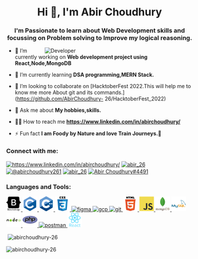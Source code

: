 <h1 align="center">Hi 👋, I'm  Abir Choudhury</h1>
<h3 align="center">I'm Passionate to learn about Web Development skills and focussing on Problem solving to Improve my logical reasoning.</h3>
<img align="right" alt="Developer" width="400" src="https://camo.githubusercontent.com/97d0c0c4209208d8ec9573c7e213e05872a9f59b703868647b559b77af601cc6/68747470733a2f2f692e70696e696d672e636f6d2f6f726967696e616c732f65382f66342f35332f65386634353334363961336563393765636433353464663436356437333931332e676966">

<!-- <p align="left"> <img src="https://komarev.com/ghpvc/?username=abirchoudhury-26&label=Profile%20views&color=0e75b6&style=flat" alt="abirchoudhury-26" /> </p>

<p align="left"> <a href="https://github.com/ryo-ma/github-profile-trophy"><img src="https://github-profile-trophy.vercel.app/?username=abirchoudhury-26" alt="abirchoudhury-26" /></a> </p> -->

- 🔭 I’m currently working on **Web development project using React,Node,MongoDB**

- 🌱 I’m currently learning **DSA programming,MERN Stack.**

- 👯 I’m looking to collaborate on [HacktoberFest 2022.This will help me to know me more About git and its commands.](https://github.com/AbirChoudhury-      26/HacktoberFest_2022)

- 💭 Ask me about **My hobbies,skills.**

- 🙋‍♂️ How to reach me **https://www.linkedin.com/in/abirchoudhury/**

- ⚡ Fun fact **I am Foody by Nature and love Train Journeys.🚂**

<h3 align="left">Connect with me:</h3>
<p align="left">
<a href="https://linkedin.com/in/https://www.linkedin.com/in/abirchoudhury/" target="blank"><img align="center" src="https://raw.githubusercontent.com/rahuldkjain/github-profile-readme-generator/master/src/images/icons/Social/linked-in-alt.svg" alt="https://www.linkedin.com/in/abirchoudhury/" height="30" width="40" /></a>
<a href="https://www.codechef.com/users/abir_26" target="blank"><img align="center" src="https://cdn.jsdelivr.net/npm/simple-icons@3.1.0/icons/codechef.svg" alt="abir_26" height="30" width="40" /></a>
<a href="https://www.hackerrank.com/@abirchoudhury261" target="blank"><img align="center" src="https://raw.githubusercontent.com/rahuldkjain/github-profile-readme-generator/master/src/images/icons/Social/hackerrank.svg" alt="@abirchoudhury261" height="30" width="40" /></a>
<a href="https://auth.geeksforgeeks.org/user/abir_26" target="blank"><img align="center" src="https://raw.githubusercontent.com/rahuldkjain/github-profile-readme-generator/master/src/images/icons/Social/geeks-for-geeks.svg" alt="abir_26" height="30" width="40" /></a>
<a href="https://discord.gg/Abir Choudhury#4491" target="blank"><img align="center" src="https://raw.githubusercontent.com/rahuldkjain/github-profile-readme-generator/master/src/images/icons/Social/discord.svg" alt="Abir Choudhury#4491" height="30" width="40" /></a>
</p>

<h3 align="left">Languages and Tools:</h3>
<p align="left"> <a href="https://getbootstrap.com" target="_blank" rel="noreferrer"> <img src="https://raw.githubusercontent.com/devicons/devicon/master/icons/bootstrap/bootstrap-plain-wordmark.svg" alt="bootstrap" width="40" height="40"/> </a> <a href="https://www.cprogramming.com/" target="_blank" rel="noreferrer"> <img src="https://raw.githubusercontent.com/devicons/devicon/master/icons/c/c-original.svg" alt="c" width="40" height="40"/> </a> <a href="https://www.w3schools.com/cpp/" target="_blank" rel="noreferrer"> <img src="https://raw.githubusercontent.com/devicons/devicon/master/icons/cplusplus/cplusplus-original.svg" alt="cplusplus" width="40" height="40"/> </a> <a href="https://www.w3schools.com/css/" target="_blank" rel="noreferrer"> <img src="https://raw.githubusercontent.com/devicons/devicon/master/icons/css3/css3-original-wordmark.svg" alt="css3" width="40" height="40"/> </a> <a href="https://www.figma.com/" target="_blank" rel="noreferrer"> <img src="https://www.vectorlogo.zone/logos/figma/figma-icon.svg" alt="figma" width="40" height="40"/> </a> <a href="https://cloud.google.com" target="_blank" rel="noreferrer"> <img src="https://www.vectorlogo.zone/logos/google_cloud/google_cloud-icon.svg" alt="gcp" width="40" height="40"/> </a> <a href="https://git-scm.com/" target="_blank" rel="noreferrer"> <img src="https://www.vectorlogo.zone/logos/git-scm/git-scm-icon.svg" alt="git" width="40" height="40"/> </a> <a href="https://www.w3.org/html/" target="_blank" rel="noreferrer"> <img src="https://raw.githubusercontent.com/devicons/devicon/master/icons/html5/html5-original-wordmark.svg" alt="html5" width="40" height="40"/> </a> <a href="https://developer.mozilla.org/en-US/docs/Web/JavaScript" target="_blank" rel="noreferrer"> <img src="https://raw.githubusercontent.com/devicons/devicon/master/icons/javascript/javascript-original.svg" alt="javascript" width="40" height="40"/> </a> <a href="https://www.mongodb.com/" target="_blank" rel="noreferrer"> <img src="https://raw.githubusercontent.com/devicons/devicon/master/icons/mongodb/mongodb-original-wordmark.svg" alt="mongodb" width="40" height="40"/> </a> <a href="https://www.mysql.com/" target="_blank" rel="noreferrer"> <img src="https://raw.githubusercontent.com/devicons/devicon/master/icons/mysql/mysql-original-wordmark.svg" alt="mysql" width="40" height="40"/> </a> <a href="https://nodejs.org" target="_blank" rel="noreferrer"> <img src="https://raw.githubusercontent.com/devicons/devicon/master/icons/nodejs/nodejs-original-wordmark.svg" alt="nodejs" width="40" height="40"/> </a> <a href="https://www.php.net" target="_blank" rel="noreferrer"> <img src="https://raw.githubusercontent.com/devicons/devicon/master/icons/php/php-original.svg" alt="php" width="40" height="40"/> </a> <a href="https://postman.com" target="_blank" rel="noreferrer"> <img src="https://www.vectorlogo.zone/logos/getpostman/getpostman-icon.svg" alt="postman" width="40" height="40"/> </a> <a href="https://reactjs.org/" target="_blank" rel="noreferrer"> <img src="https://raw.githubusercontent.com/devicons/devicon/master/icons/react/react-original-wordmark.svg" alt="react" width="40" height="40"/> </a> </p>

<p>&nbsp;<img align="center" src="https://github-readme-stats.vercel.app/api?username=abirchoudhury-26&show_icons=true&locale=en" alt="abirchoudhury-26" /></p>

<p><img align="center" src="https://github-readme-streak-stats.herokuapp.com/?user=abirchoudhury-26&" alt="abirchoudhury-26" /></p>
